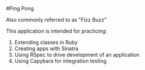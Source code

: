 #Ping Pong

Also commonly referred to as "Fizz Buzz"

This application is intended for practicing:

1. Extending classes in Ruby
2. Creating apps with Sinatra
3. Using RSpec to drive development of an application
4. Using Capybara for integration testing
